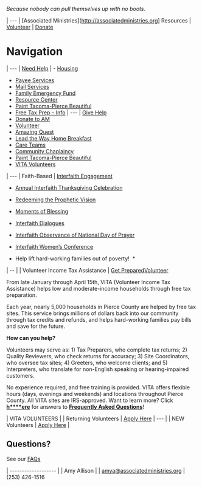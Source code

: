 *Because nobody can pull themselves up with no boots.*

| ---
| [Associated Ministries](http://associatedministries.org] Resources
| [Volunteer](https://associatedministries.org/volunteer/) | [Donate](https://associatedministries.org/donate-2017/)

# Navigation

| ---
| [Need Help](https://associatedministries.org/find-help/)
| - [Housing](https://associatedministries.org/access-point-for-housing/)
- [Payee Services](https://associatedministries.org/payee-services/)
- [Mail Services](https://associatedministries.org/mail-services/)
- [Family Emergency Fund](https://associatedministries.org/fef/)
- [Resource Center](https://associatedministries.org/community-resource-connections-center-2/)
- [Paint Tacoma-Pierce Beautiful](https://associatedministries.org/paint-tacoma-pierce-beautiful/)
- [Free Tax Prep – Info](https://associatedministries.org/free-tax-prep-info/)
| ---
| [Give Help](https://associatedministries.org/community/)
- [Donate to AM](https://associatedministries.org/donate-2017/)
- [Volunteer](https://associatedministries.org/volunteer/)
- [Amazing Quest](https://associatedministries.org/amazing-quest/)
- [Lead the Way Home Breakfast](https://associatedministries.org/lead-the-way-home/)
- [Care Teams](https://associatedministries.org/disaster-readiness/)
- [Community Chaplaincy](https://associatedministries.org/community-chaplaincy/) 
- [Paint Tacoma-Pierce Beautiful](https://associatedministries.org/paint-tacoma-pierce-beautiful/)
- [VITA Volunteers](https://associatedministries.org/volunteer-income-tax-assistance/)


| ---
| Faith-Based
| [Interfaith Engagement](https://associatedministries.org/interfaith-engagement/)

-  [Annual Interfaith Thanksgiving Celebration](https://associatedministries.org/thanksgiving-interfaith-gathering/)

-  [Redeeming the Prophetic Vision](https://associatedministries.org/redeeming-the-prophetic-vision/)

-  [Moments of Blessing](https://associatedministries.org/moments-of-blessing/)

-  [Interfaith Dialogues](https://associatedministries.org/interfaith-dialogues/)

-  [Interfaith Observance of National Day of Prayer](https://associatedministries.org/interfaith-national-day-of-prayer/)

-  [Interfaith Women’s Conference](https://associatedministries.org/iwc/)



* Help lift hard-working families out of poverty!  *

| -- |
| Volunteer Income Tax Assistance
| [Get Prepared](https://associatedministries.org/free-tax-prep-info/)[Volunteer](README.md#vita-volunteers)

From late January through April 15th, VITA (Volunteer Income Tax Assistance) helps low and moderate-income households through free tax preparation.


Each year, nearly 5,000 households in Pierce County are helped by free tax sites. This service brings millions of dollars back into our community through tax credits and refunds, and helps hard-working families pay bills and save for the future.


**How can you help?**


Volunteers may serve as: 1) Tax Preparers, who complete tax returns; 2) Quality Reviewers, who check returns for accuracy; 3) Site Coordinators, who oversee tax sites; 4) Greeters, who welcome clients; and 5) Interpreters, who translate for non-English speaking or hearing-impaired customers.


No experience required, and free training is provided. VITA offers flexible hours (days, evenings and weekends) and locations throughout Pierce County. All VITA sites are IRS-approved. Want to learn more? Click  [**h****ere**](https://associatedministries.org/wp-content/uploads/2016/11/FAQs-for-VITA-volunteers.pdf) for answers to  [**Frequently Asked Questions**](https://associatedministries.org/wp-content/uploads/2016/11/FAQs-for-VITA-volunteers.pdf)!

| VITA VOLUNTEERS |
| Returning Volunteers | [Apply Here](http://associatedministries.org/returning-vita-volunteer/)
| --- |
| NEW Volunteers | [Apply Here](http://associatedministries.org/new-vita-volunteers/) |

## Questions?  ##

See our  [FAQs](https://associatedministries.org/wp-content/uploads/2016/11/FAQs-for-VITA-volunteers.pdf) 

| ------------------- |
| Amy Allison |
| [amya@associatedministries.org](mailto:amya@associatedministries.org)
| (253) 426-1516
